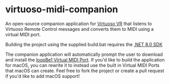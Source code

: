 # virtuoso-midi-companion
An open-source companion application for [Virtuoso VR](https://www.virtuoso-vr.com/remote-control/) that listens to Virtuoso Remote Control messages and converts them to MIDI using a virtual MIDI port.

Building the project using the supplied build.bat requires the [.NET 8.0 SDK](https://dotnet.microsoft.com/en-us/download/dotnet/8.0)

The companion application will automatically prompt the user to download and install the [loopBe1 Virtual MIDI Port](https://www.nerds.de/en/loopbe1.html). If you'd like to build the application for macOS, you can rewrite it to instead use the built in Virtual MIDI Ports that macOS can create. Feel free to fork the project or create a pull request if you'd like to add macOS support!
